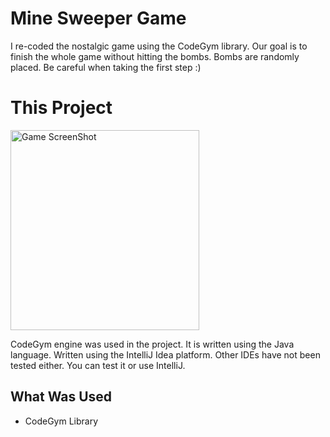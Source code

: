 #  Mine Sweeper Game

I re-coded the nostalgic game using the CodeGym library. Our goal is to finish the whole game without hitting the bombs. Bombs are randomly placed. Be careful when taking the first step :)


# This Project

<a data-flickr-embed="true" href="https://www.flickr.com/photos/193531097@N07/51330380091/in/dateposted-public/" title="Screenshot_1"><img src="https://live.staticflickr.com/65535/51330380091_19d8167b94_n.jpg" width="302" height="320" alt="Game ScreenShot"></a>


CodeGym engine was used in the project. It is written using the Java language. Written using the IntelliJ Idea platform. Other IDEs have not been tested either. You can test it or use IntelliJ.



## What Was Used
- CodeGym Library



